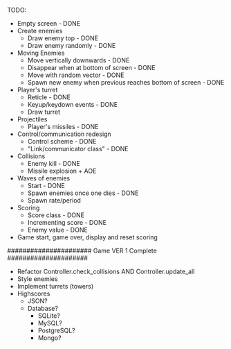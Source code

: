 TODO:
- Empty screen - DONE
- Create enemies
    - Draw enemy top - DONE
    - Draw enemy randomly - DONE
- Moving Enemies
    - Move vertically downwards - DONE
    - Disappear when at bottom of screen - DONE
    - Move with random vector - DONE
    - Spawn new enemy when previous reaches bottom of screen - DONE
- Player's turret
    - Reticle - DONE
    - Keyup/keydown events - DONE
    - Draw turret
- Projectiles
    - Player's missiles - DONE
- Control/communication redesign
    - Control scheme - DONE
    - "Link/communicator class" - DONE
- Collisions
    - Enemy kill - DONE
    - Missile explosion + AOE
- Waves of enemies
    - Start - DONE
    - Spawn enemies once one dies - DONE
    - Spawn rate/period
- Scoring
    - Score class - DONE
    - Incrementing score - DONE
    - Enemy value - DONE
- Game start, game over, display and reset scoring

###################### Game VER 1 Complete #####################

- Refactor Controller.check_collisions AND Controller.update_all
- Style enemies
- Implement turrets (towers)
- Highscores
    - JSON?
    - Database?
        - SQLite?
        - MySQL?
        - PostgreSQL?
        - Mongo?